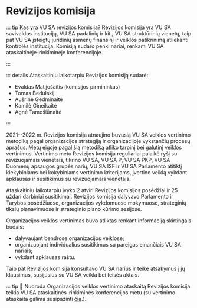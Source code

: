 # Revizijos komisija

::: tip Kas yra VU SA revizijos komisija?
Revizijos komisija yra VU SA savivaldos institucijų, VU SA padalinių ir
kitų VU SA struktūrinių vienetų, taip pat VU SA įsteigtų juridinių
asmenų finansinį ir veiklos patikrinimą atliekanti kontrolės
institucija. Komisiją sudaro penki nariai, renkami VU SA
ataskaitinėje-rinkiminėje konferencijoje.

:::

::: details Ataskaitiniu laikotarpiu Revizijos komisiją sudarė:

- Evaldas Matijošaitis (komisijos pirmininkas)
- Tomas Bedulskij
- Aušrinė Gedminaitė
- Kamilė Gineikaitė
- Agnė Tamošiūnaitė

:::

2021--2022 m. Revizijos komisija atnaujino buvusią VU SA veiklos
vertinimo metodiką pagal organizacijos strategiją ir organizacijoje
vykstančių procesų aprašus. Metų eigoje pagal šią metodiką atliko
tarpinį bei galutinį veiklos vertinimus. Vertinimo metu Revizijos
komisija reguliariai palaikė ryšį su revizuojamais vienetais, tikrino VU
SA, VU SA P, VU SA PKP, VU SA Duomenų apsaugos grupės narių, VU SA ISF
ir VU SA Parlamento atitiktį kiekybiniams bei kokybiniams vertinimo
kriterijams, įvertino veiklą vykdant apklausas ir susitikimus su
revizuojamais vienetais.

Ataskaitiniu laikotarpiu įvyko 2 atviri Revizijos komisijos posėdžiai ir
25 uždari darbiniai susitikimai. Revizijos komisija dalyvavo Parlamento
ir Tarybos posėdžiuose, organizacijos vykdomuose mokymuose, strateginių
tikslų planavimuose ir strateginio plano kūrimo sesijose.

Organizacijos
veiklos vertinimas buvo atliktas renkant informaciją skirtingais būdais:

- dalyvaujant bendrose organizacijos veiklose;
- organizuojant individualius
  susitikimus su pareigas einančiais VU SA nariais;
- vykdant apklausas raštu.

Taip pat Revizijos komisija konsultavo VU SA narius ir teikė
atsakymus į jų klausimus, susijusius su VU SA veikla bei teisės aktais.

::: tip :link: Nuoroda
Organizacijos veiklos vertinimo ataskaitą Revizijos komisija teikia VU
SA ataskaitinės-rinkiminės konferencijos metu (su vertinimo ataskaita
galima susipažinti
[čia](https://vusa.lt/lt/veiklos-ir-tyrimu-ataskaitos).).
